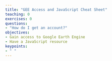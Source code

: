 ```yaml
---
title: "GEE Access and JavaScript Cheat Sheet"
teaching: 0
exercises: 0
questions:
- "How do I get an account?"
objectives:
- Gain access to Google Earth Engine
- Have a JavaScript resource
keypoints:
- " "
---
```



